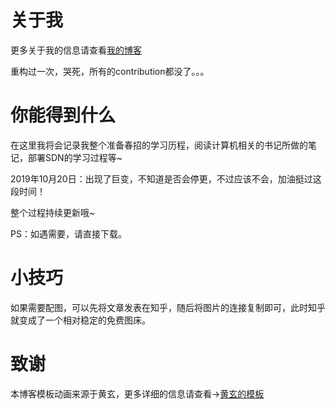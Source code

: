 # 关于我  
更多关于我的信息请查看[我的博客](https://xinh79.github.io/about/)

重构过一次，哭死，所有的contribution都没了。。。

# 你能得到什么

在这里我将会记录我整个准备春招的学习历程，阅读计算机相关的书记所做的笔记，部署SDN的学习过程等~

2019年10月20日：出现了巨变，不知道是否会停更，不过应该不会，加油挺过这段时间！

整个过程持续更新哦~

PS：如遇需要，请直接下载。

# 小技巧

如果需要配图，可以先将文章发表在知乎，随后将图片的连接复制即可，此时知乎就变成了一个相对稳定的免费图床。

# 致谢  
本博客模板动画来源于黄玄，更多详细的信息请查看->[黄玄的模板](https://github.com/Huxpro/huxpro.github.io)  


